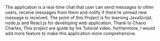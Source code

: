 The application is a real-time chat that user can send messages to other users, receive messages from them and notify if there're unread new message is received. 
The point of this Project is for learning JavaScript, node.js and React.js for developing web application. Thank to Chaoo Charles, This project are guide by his Tutorial video. 
furthermore, I would add more feature to make this application more comprehensive.
